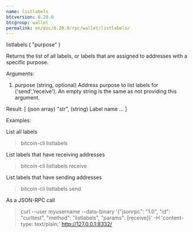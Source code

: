 ```yaml
---
name: listlabels
btcversion: 0.20.0
btcgroup: wallet
permalink: en/doc/0.20.0/rpc/wallet/listlabels/
---
```


listlabels ( "purpose" )

Returns the list of all labels, or labels that are assigned to addresses with a specific purpose.

Arguments:
1. purpose    (string, optional) Address purpose to list labels for ('send','receive'). An empty string is the same as not providing this argument.

Result:
[           (json array)
  "str",    (string) Label name
  ...
]

Examples:

List all labels
> bitcoin-cli listlabels 

List labels that have receiving addresses
> bitcoin-cli listlabels receive

List labels that have sending addresses
> bitcoin-cli listlabels send

As a JSON-RPC call
> curl --user myusername --data-binary '{"jsonrpc": "1.0", "id": "curltest", "method": "listlabels", "params": [receive]}' -H 'content-type: text/plain;' http://127.0.0.1:8332/


